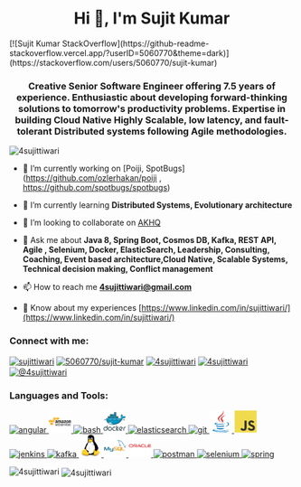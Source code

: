 <h1 align="center">Hi 👋, I'm Sujit Kumar</h1>
[![Sujit Kumar StackOverflow](https://github-readme-stackoverflow.vercel.app/?userID=5060770&theme=dark)](https://stackoverflow.com/users/5060770/sujit-kumar)

<h3 align="center">Creative Senior Software Engineer offering 7.5 years of experience. Enthusiastic about developing forward-thinking solutions to tomorrow's productivity problems. Expertise in building Cloud Native Highly Scalable, low latency, and fault-tolerant Distributed systems following Agile methodologies.</h3>

<p align="left"> <img src="https://komarev.com/ghpvc/?username=4sujittiwari&label=Profile%20views&color=0e75b6&style=flat" alt="4sujittiwari" /> </p>

- 🔭 I’m currently working on [Poiji, SpotBugs](https://github.com/ozlerhakan/poiji , https://github.com/spotbugs/spotbugs)

- 🌱 I’m currently learning **Distributed Systems, Evolutionary architecture**

- 👯 I’m looking to collaborate on [AKHQ](https://github.com/tchiotludo/akhq)

- 💬 Ask me about **Java 8, Spring Boot, Cosmos DB, Kafka, REST API, Agile , Selenium, Docker, ElasticSearch, Leadership, Consulting, Coaching, Event based architecture,Cloud Native, Scalable Systems, Technical decision making, Conflict management**

- 📫 How to reach me **4sujittiwari@gmail.com**

- 📄 Know about my experiences [https://www.linkedin.com/in/sujittiwari/](https://www.linkedin.com/in/sujittiwari/)

<h3 align="left">Connect with me:</h3>
<p align="left">
<a href="https://linkedin.com/in/sujittiwari" target="blank"><img align="center" src="https://raw.githubusercontent.com/rahuldkjain/github-profile-readme-generator/master/src/images/icons/Social/linked-in-alt.svg" alt="sujittiwari" height="30" width="40" /></a>
<a href="https://stackoverflow.com/users/5060770/sujit-kumar" target="blank"><img align="center" src="https://raw.githubusercontent.com/rahuldkjain/github-profile-readme-generator/master/src/images/icons/Social/stack-overflow.svg" alt="5060770/sujit-kumar" height="30" width="40" /></a>
<a href="https://www.hackerrank.com/4sujittiwari" target="blank"><img align="center" src="https://raw.githubusercontent.com/rahuldkjain/github-profile-readme-generator/master/src/images/icons/Social/hackerrank.svg" alt="4sujittiwari" height="30" width="40" /></a>
<a href="https://www.leetcode.com/4sujittiwari" target="blank"><img align="center" src="https://raw.githubusercontent.com/rahuldkjain/github-profile-readme-generator/master/src/images/icons/Social/leet-code.svg" alt="4sujittiwari" height="30" width="40" /></a>
<a href="https://www.hackerearth.com/@4sujittiwari" target="blank"><img align="center" src="https://raw.githubusercontent.com/rahuldkjain/github-profile-readme-generator/master/src/images/icons/Social/hackerearth.svg" alt="@4sujittiwari" height="30" width="40" /></a>
</p>

<h3 align="left">Languages and Tools:</h3>
<p align="left"> <a href="https://angular.io" target="_blank" rel="noreferrer"> <img src="https://angular.io/assets/images/logos/angular/angular.svg" alt="angular" width="40" height="40"/> </a> <a href="https://aws.amazon.com" target="_blank" rel="noreferrer"> <img src="https://raw.githubusercontent.com/devicons/devicon/master/icons/amazonwebservices/amazonwebservices-original-wordmark.svg" alt="aws" width="40" height="40"/> </a> <a href="https://www.gnu.org/software/bash/" target="_blank" rel="noreferrer"> <img src="https://www.vectorlogo.zone/logos/gnu_bash/gnu_bash-icon.svg" alt="bash" width="40" height="40"/> </a> <a href="https://www.docker.com/" target="_blank" rel="noreferrer"> <img src="https://raw.githubusercontent.com/devicons/devicon/master/icons/docker/docker-original-wordmark.svg" alt="docker" width="40" height="40"/> </a> <a href="https://www.elastic.co" target="_blank" rel="noreferrer"> <img src="https://www.vectorlogo.zone/logos/elastic/elastic-icon.svg" alt="elasticsearch" width="40" height="40"/> </a> <a href="https://git-scm.com/" target="_blank" rel="noreferrer"> <img src="https://www.vectorlogo.zone/logos/git-scm/git-scm-icon.svg" alt="git" width="40" height="40"/> </a> <a href="https://www.java.com" target="_blank" rel="noreferrer"> <img src="https://raw.githubusercontent.com/devicons/devicon/master/icons/java/java-original.svg" alt="java" width="40" height="40"/> </a> <a href="https://developer.mozilla.org/en-US/docs/Web/JavaScript" target="_blank" rel="noreferrer"> <img src="https://raw.githubusercontent.com/devicons/devicon/master/icons/javascript/javascript-original.svg" alt="javascript" width="40" height="40"/> </a> <a href="https://www.jenkins.io" target="_blank" rel="noreferrer"> <img src="https://www.vectorlogo.zone/logos/jenkins/jenkins-icon.svg" alt="jenkins" width="40" height="40"/> </a> <a href="https://kafka.apache.org/" target="_blank" rel="noreferrer"> <img src="https://www.vectorlogo.zone/logos/apache_kafka/apache_kafka-icon.svg" alt="kafka" width="40" height="40"/> </a> <a href="https://www.linux.org/" target="_blank" rel="noreferrer"> <img src="https://raw.githubusercontent.com/devicons/devicon/master/icons/linux/linux-original.svg" alt="linux" width="40" height="40"/> </a> <a href="https://www.mysql.com/" target="_blank" rel="noreferrer"> <img src="https://raw.githubusercontent.com/devicons/devicon/master/icons/mysql/mysql-original-wordmark.svg" alt="mysql" width="40" height="40"/> </a> <a href="https://www.oracle.com/" target="_blank" rel="noreferrer"> <img src="https://raw.githubusercontent.com/devicons/devicon/master/icons/oracle/oracle-original.svg" alt="oracle" width="40" height="40"/> </a> <a href="https://postman.com" target="_blank" rel="noreferrer"> <img src="https://www.vectorlogo.zone/logos/getpostman/getpostman-icon.svg" alt="postman" width="40" height="40"/> </a> <a href="https://www.selenium.dev" target="_blank" rel="noreferrer"> <img src="https://raw.githubusercontent.com/detain/svg-logos/780f25886640cef088af994181646db2f6b1a3f8/svg/selenium-logo.svg" alt="selenium" width="40" height="40"/> </a> <a href="https://spring.io/" target="_blank" rel="noreferrer"> <img src="https://www.vectorlogo.zone/logos/springio/springio-icon.svg" alt="spring" width="40" height="40"/> </a> </p>

<p><img align="left" src="https://github-readme-stats.vercel.app/api/top-langs?username=4sujittiwari&show_icons=true&locale=en&layout=compact" alt="4sujittiwari" /></p>

<p>&nbsp;<img align="center" src="https://github-readme-stats.vercel.app/api?username=4sujittiwari&show_icons=true&locale=en" alt="4sujittiwari" /></p>
